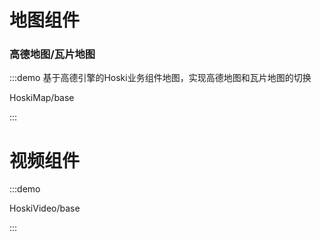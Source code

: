 # 地图组件

### 高德地图/瓦片地图

:::demo 基于高德引擎的Hoski业务组件地图，实现高德地图和瓦片地图的切换

HoskiMap/base

:::


# 视频组件

:::demo

HoskiVideo/base

:::
